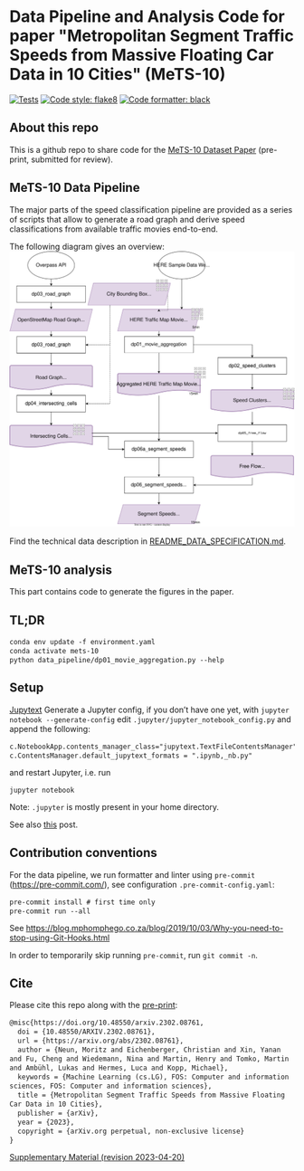 Data Pipeline and Analysis Code for paper "Metropolitan Segment Traffic Speeds from Massive Floating Car Data in 10 Cities" (MeTS-10)
===============================================================================

[![Tests](https://github.com/iarai/MeTS-10/actions/workflows/tests.yaml/badge.svg)](https://github.com/iarai/MeTS-10/actions/workflows/tests.yaml)
[![Code style: flake8](https://img.shields.io/badge/Code%20style-flake8-yellow.svg)](https://github.com/pycqa/flake8/)
[![Code formatter: black](https://img.shields.io/badge/Code%20formatter-black-000000.svg)](https://github.com/psf/black)

## About this repo

This is a github repo to share code for the [MeTS-10 Dataset Paper](https://arxiv.org/abs/2302.08761) (pre-print, submitted for review).

## MeTS-10 Data Pipeline

The major parts of the speed classification pipeline are provided as a series of scripts
that allow to generate a road graph and derive speed classifications from available traffic movies end-to-end.

The following diagram gives an overview:
<img src="./data_pipeline/img/data_pipeline_scripts.svg">

Find the technical data description in [README_DATA_SPECIFICATION.md](README_DATA_SPECIFICATION.md).

## MeTS-10 analysis

This part contains code to generate the figures in the paper.

## TL;DR

```
conda env update -f environment.yaml
conda activate mets-10
python data_pipeline/dp01_movie_aggregation.py --help
```

## Setup
[Jupytext](https://jupytext.readthedocs.io/en/latest/install.html)
Generate a Jupyter config, if you don’t have one yet, with ```jupyter notebook --generate-config```
edit ```.jupyter/jupyter_notebook_config.py``` and append the following:
```
c.NotebookApp.contents_manager_class="jupytext.TextFileContentsManager"
c.ContentsManager.default_jupytext_formats = ".ipynb,_nb.py"
```
and restart Jupyter, i.e. run
```
jupyter notebook
```
Note: ```.jupyter``` is mostly present in your home directory.

See also [this](https://towardsdatascience.com/version-control-with-jupyter-notebooks-f096f4d7035a) post.


## Contribution conventions

For the data pipeline, we  run formatter and linter using `pre-commit` (https://pre-commit.com/), see
configuration `.pre-commit-config.yaml`:

```
pre-commit install # first time only
pre-commit run --all
```

See https://blog.mphomphego.co.za/blog/2019/10/03/Why-you-need-to-stop-using-Git-Hooks.html

In order to temporarily skip running `pre-commit`, run `git commit -n`.

## Cite
Please cite this repo along with the [pre-print](https://arxiv.org/abs/2302.08761):
```
@misc{https://doi.org/10.48550/arxiv.2302.08761,
  doi = {10.48550/ARXIV.2302.08761},
  url = {https://arxiv.org/abs/2302.08761},
  author = {Neun, Moritz and Eichenberger, Christian and Xin, Yanan and Fu, Cheng and Wiedemann, Nina and Martin, Henry and Tomko, Martin and Ambühl, Lukas and Hermes, Luca and Kopp, Michael},
  keywords = {Machine Learning (cs.LG), FOS: Computer and information sciences, FOS: Computer and information sciences},
  title = {Metropolitan Segment Traffic Speeds from Massive Floating Car Data in 10 Cities},
  publisher = {arXiv},
  year = {2023},
  copyright = {arXiv.org perpetual, non-exclusive license}
}
```
[Supplementary Material (revision 2023-04-20)](SupplementaryMaterial.pdf)
